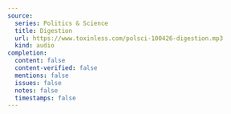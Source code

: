 ```yaml
---
source:
  series: Politics & Science
  title: Digestion
  url: https://www.toxinless.com/polsci-100426-digestion.mp3
  kind: audio
completion:
  content: false
  content-verified: false
  mentions: false
  issues: false
  notes: false
  timestamps: false
---
```

